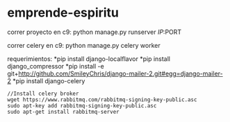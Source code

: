 # emprende-espiritu

correr proyecto en c9:
	python manage.py runserver $IP:$PORT

correr celery en c9:
	python manage.py celery worker 

requerimientos:
    *pip install django-localflavor
    *pip install django_compressor
    *pip install -e git+http://github.com/SmileyChris/django-mailer-2.git#egg=django-mailer-2
    *pip install django-celery

    //Install celery broker
    wget https://www.rabbitmq.com/rabbitmq-signing-key-public.asc
    sudo apt-key add rabbitmq-signing-key-public.asc
    sudo apt-get install rabbitmq-server